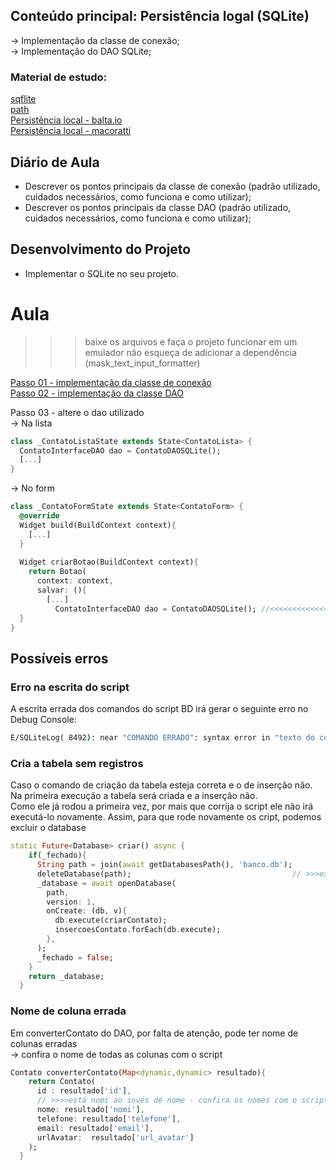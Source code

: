 ## Conteúdo principal: Persistência logal (SQLite)
→ Implementação da classe de conexão; <br>
→ Implementação do DAO SQLite; <br>

### Material de estudo:
[sqflite](https://pub.dev/packages/sqflite) <br>
[path](https://pub.dev/packages/path) <br>
[Persistência local - balta.io](https://balta.io/blog/flutter-sqlite) <br>
[Persistência local - macoratti](https://www.macoratti.net/19/08/flut_accsqlite1.htm) <br>

## Diário de Aula
 - Descrever os pontos principais da classe de conexão (padrão utilizado, cuidados necessários, como funciona e como utilizar);
 - Descrever os pontos principais da classe DAO (padrão utilizado, cuidados necessários, como funciona e como utilizar);

## Desenvolvimento do Projeto
- Implementar o SQLite no seu projeto.

# Aula
>>>baixe os arquivos e faça o projeto funcionar em um emulador
>>>não esqueça de adicionar a dependência (mask_text_input_formatter)

[Passo 01 - implementação da classe de conexão](projeto/inicial/aula/conexao/readme.md) <br>
[Passo 02 - implementação da classe DAO](projeto/inicial/aula/dao/readme.md) <br>

Passo 03 - altere o dao utilizado<br>
→ Na lista
```dart
class _ContatoListaState extends State<ContatoLista> {
  ContatoInterfaceDAO dao = ContatoDAOSQLite();
  [...]
}
```
→ No form<br>
```dart
class _ContatoFormState extends State<ContatoForm> {
  @override
  Widget build(BuildContext context){
    [...]
  }
  
  Widget criarBotao(BuildContext context){
    return Botao(
      context: context,
      salvar: (){
        [...]
          ContatoInterfaceDAO dao = ContatoDAOSQLite(); //<<<<<<<<<<<<<<<
  }
}
```

## Possíveis erros
### Erro na escrita do script
A escrita errada dos comandos do script BD irá gerar o seguinte erro no Debug Console:<br>
```cmd
E/SQLiteLog( 8492): near "COMANDO ERRADO": syntax error in "texto do comando"
```
### Cria a tabela sem registros
Caso o comando de criação da tabela esteja correta e o de inserção não. Na primeira execução a tabela será criada e a inserção não.<br>
Como ele já rodou a primeira vez, por mais que corrija o script ele não irá executá-lo novamente.
Assim, para que rode novamente os cript, podemos excluir o database
```dart
static Future<Database> criar() async {
    if(_fechado){
      String path = join(await getDatabasesPath(), 'banco.db');  
      deleteDatabase(path);                                    // >>>excluíndo database
      _database = await openDatabase(                
        path,                                         
        version: 1,                                    
        onCreate: (db, v){                            
          db.execute(criarContato);
          insercoesContato.forEach(db.execute);
        }, 
      );
      _fechado = false;
    }
    return _database;
  }
```
### Nome de coluna errada
Em converterContato do DAO, por falta de atenção, pode ter nome de colunas erradas<br>
→ confira o nome de todas as colunas com o script
```dart
Contato converterContato(Map<dynamic,dynamic> resultado){
    return Contato(
      id : resultado['id'],
      // >>>>está nomi ao invés de nome - confira os nomes com o script do BD
      nome: resultado['nomi'],           
      telefone: resultado['telefone'],
      email: resultado['email'],
      urlAvatar:  resultado['url_avatar']
    );
  }
```

